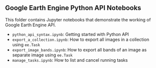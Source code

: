 ## Google Earth Engine Python API Notebooks

This folder contains Jupyter notebooks that demonstrate the working of Google Earth Engine API.

- `python_api_syntax.ipynb`: Getting started with Python API
- `export_a_collection.ipynb`: How to export all images in a collection using `ee.Task`
- `export_image_bands.ipynb`: How to export all bands of an image as separate image using `ee.Task`
- `manage_tasks.ipynb`: How to list and cancel running tasks

